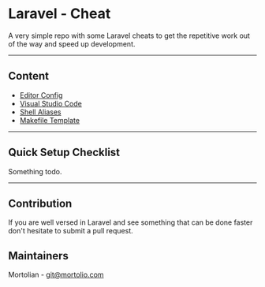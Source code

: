 # Laravel - Cheat

A very simple repo with some Laravel cheats to get the repetitive work out of the way and speed up development.

---

## Content

- [Editor Config](documentation/editorconfig.md)
- [Visual Studio Code](documentation/visual-studio-code-setup.md)
- [Shell Aliases](documentation/shell-aliases.md)
- [Makefile Template](documentation/makefile.md)

---

## Quick Setup Checklist

Something todo.

---

## Contribution

If you are well versed in Laravel and see something that can be done faster don't hesitate to submit a pull request.

## Maintainers

Mortolian - <git@mortolio.com>
